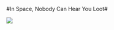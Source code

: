 #In Space, Nobody Can Hear You Loot#

![](http://westkarana.com/wp-content/uploads/2009/01/2005-07-13-in-space-nobody-can-hear-you-loot.jpg)

